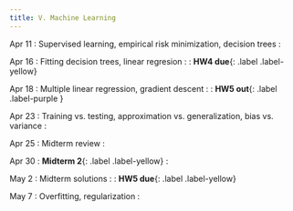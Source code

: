 ```yaml
---
title: V. Machine Learning
---
```


Apr 11
: Supervised learning, empirical risk minimization, decision trees
  : 

Apr 16
: Fitting decision trees, linear regresion
  : 
: **HW4 due**{: .label .label-yellow} 

Apr 18
: Multiple linear regression, gradient descent
  : 
: **HW5 out**{: .label .label-purple }

Apr 23
: Training vs. testing, approximation vs. generalization, bias vs. variance
  : 

Apr 25
: Midterm review
  : 

Apr 30
: **Midterm 2**{: .label .label-yellow}
  : 

May 2
: Midterm solutions
  : 
: **HW5 due**{: .label .label-yellow}

May 7
: Overfitting, regularization
  : 


<!-- Overfitting, regularization, validation, logistic regression, nonlinear feature transforms, Unsupervised learning, k-means, Gaussian mixture models -->